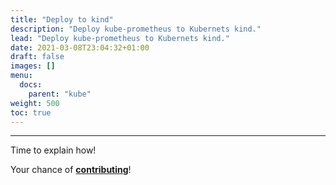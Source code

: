 ```yaml
---
title: "Deploy to kind"
description: "Deploy kube-prometheus to Kubernets kind."
lead: "Deploy kube-prometheus to Kubernets kind."
date: 2021-03-08T23:04:32+01:00
draft: false
images: []
menu:
  docs:
    parent: "kube"
weight: 500
toc: true
---
```


---

Time to explain how!

Your chance of [**contributing**](https://github.com/prometheus-operator/kube-prometheus/blob/main/docs/deploy-kind.md)!
